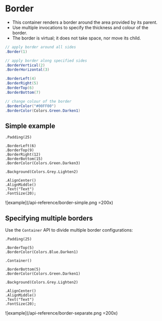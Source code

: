 # Border

- This container renders a border around the area provided by its parent.
- Use multiple invocations to specify the thickness and colour of the border.
- The border is virtual; it does not take space, nor move its child.

```c#
// apply border around all sides
.Border(1)

// apply border along specified sides
.BorderVertical(2)
.BorderHorizontal(3)

.BorderLeft(4)
.BorderRight(5)
.BorderTop(6)
.BorderBottom(7)

// change colour of the border
.BorderColor("#00FF00")
.BorderColor(Colors.Green.Darken1)
```

## Simple example

```c#{3-7}
.Padding(25)

.BorderLeft(6)
.BorderTop(9)
.BorderRight(12)
.BorderBottom(15)
.BorderColor(Colors.Green.Darken3)

.Background(Colors.Grey.Lighten2)

.AlignCenter()
.AlignMiddle()
.Text("Text")
.FontSize(20);
```

![example](/api-reference/border-simple.png =200x)


## Specifying multiple borders

Use the `Container` API to divide multiple border configurations:

```c#{6}
.Padding(25)

.BorderTop(5)
.BorderColor(Colors.Blue.Darken1)

.Container()

.BorderBottom(5)
.BorderColor(Colors.Green.Darken1)

.Background(Colors.Grey.Lighten2)

.AlignCenter()
.AlignMiddle()
.Text("Text")
.FontSize(20);
```

![example](/api-reference/border-separate.png =200x)